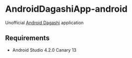 # AndroidDagashiApp-android

Unofficial [Android Dagashi](https://androiddagashi.github.io/) application

## Requirements
- Android Studio 4.2.0 Canary 13
